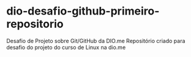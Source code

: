 # dio-desafio-github-primeiro-repositorio
Desafio de Projeto sobre Git/GitHub da DIO.me
Repositório criado para desafio do projeto do curso de Linux na dio.me
